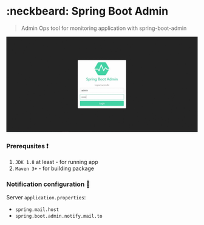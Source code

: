 # :neckbeard: Spring Boot Admin
> Admin Ops tool for monitoring application with spring-boot-admin

![enter image description here](https://github.com/ElinaValieva/spring-playground/blob/master/spring-boot-admin-ops/ezgif.com-gif-maker.gif)
### Prerequsites :heavy_exclamation_mark:
 1. `JDK 1.8` at least - for running app
 2. `Maven 3+`            - for building package
&nbsp;
### Notification configuration  :hammer:
Server `application.properties`: 
- `spring.mail.host` 
- `spring.boot.admin.notify.mail.to`
